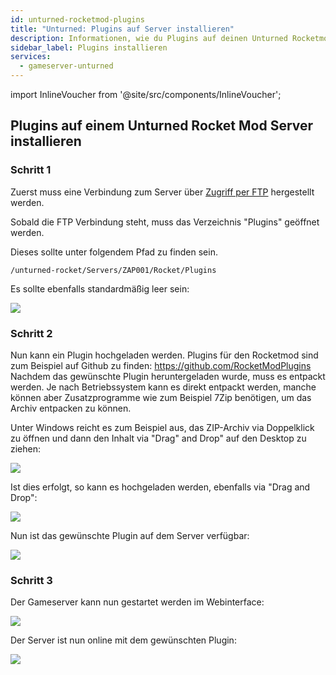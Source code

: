 ```yaml
---
id: unturned-rocketmod-plugins
title: "Unturned: Plugins auf Server installieren"
description: Informationen, wie du Plugins auf deinen Unturned Rocketmod Server von ZAP-Hosting installieren kannst - ZAP-Hosting.com Dokumentation
sidebar_label: Plugins installieren
services:
  - gameserver-unturned
---
```


import InlineVoucher from '@site/src/components/InlineVoucher';

<InlineVoucher />

## Plugins auf einem Unturned Rocket Mod Server installieren

### Schritt 1
Zuerst muss eine Verbindung zum Server über [Zugriff per FTP](gameserver-ftpaccess.md) hergestellt werden.

Sobald die FTP Verbindung steht, muss das Verzeichnis "Plugins" geöffnet werden.

Dieses sollte unter folgendem Pfad zu finden sein. 
```
/unturned-rocket/Servers/ZAP001/Rocket/Plugins
```

Es sollte ebenfalls standardmäßig leer sein: 

![](https://screensaver01.zap-hosting.com/index.php/s/oMDdD9yR8W9MowD/preview)

### Schritt 2

Nun kann ein Plugin hochgeladen werden. 
Plugins für den Rocketmod sind zum Beispiel auf Github zu finden: https://github.com/RocketModPlugins
Nachdem das gewünschte Plugin heruntergeladen wurde, muss es entpackt werden. 
Je nach Betriebssystem kann es direkt entpackt werden, manche können aber Zusatzprogramme wie zum Beispiel 7Zip benötigen, um das Archiv entpacken zu können.

Unter Windows reicht es zum Beispiel aus, das ZIP-Archiv via Doppelklick zu öffnen und dann den Inhalt via "Drag" and Drop" auf den Desktop zu ziehen: 

![](https://screensaver01.zap-hosting.com/index.php/s/kZtYzPp9cqCAsjd/preview)

Ist dies erfolgt, so kann es hochgeladen werden, ebenfalls via "Drag and Drop":  

![](https://screensaver01.zap-hosting.com/index.php/s/WXQEDTC3bj9EW8W/preview)

Nun ist das gewünschte Plugin auf dem Server verfügbar:

![](https://screensaver01.zap-hosting.com/index.php/s/RKCHZcy9wXrAJfd/preview)

### Schritt 3

Der Gameserver kann nun gestartet werden im Webinterface: 

![](https://screensaver01.zap-hosting.com/index.php/s/H4bbbRmSRgEinjK/preview)

Der Server ist nun online mit dem gewünschten Plugin: 

![](https://screensaver01.zap-hosting.com/index.php/s/2W79bYmbnjsSexJ/preview)

